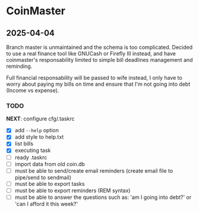 
# CoinMaster

## 2025-04-04

Branch master is unmaintained and the schema is too complicated. Decided to use a real finance tool
like GNUCash or Firefly III instead, and have coinmaster's responsability limited to simple bill deadlines
management and reminding.

Full financial responsability will be passed to wife instead, I only have to worry about paying my
bills on time and ensure that I'm not going into debt (Income vs expense).

### TODO

**NEXT**: configure cfg/.taskrc

- [x] add `--help` option
- [x] add style to help.txt
- [x] list bills
- [x] executing task
- [ ] ready .taskrc
- [ ] import data from old coin.db
- [ ] must be able to send/create email reminders (create email file to pipe/send to sendmail)
- [ ] must be able to export tasks
- [ ] must be able to export reminders (REM syntax)
- [ ] must be able to answer the questions such as: 'am I going into debt?' or 'can I afford it this week?'

##
